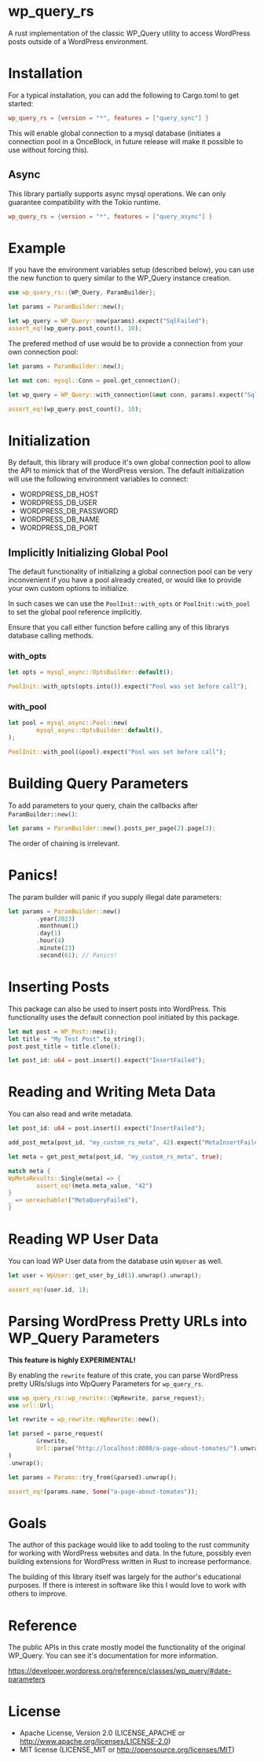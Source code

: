 # wp_query_rs

A rust implementation of the classic WP_Query utility to access WordPress posts outside of a WordPress environment.

# Installation

For a typical installation, you can add the following to Cargo.toml to get started:

```toml
wp_query_rs = {version = "*", features = ["query_sync"] }
```

This will enable global connection to a mysql database (initiates a connection pool in a OnceBlock, in future release will make it possible to use without forcing this).

## Async

This library partially supports async mysql operations. We can only guarantee compatibility with the Tokio runtime.

```toml
wp_query_rs = {version = "*", features = ["query_async"] }
```

# Example

If you have the environment variables setup (described below), you can use the new function to query similar to the WP_Query instance creation.

```rust
use wp_query_rs::{WP_Query, ParamBuilder};

let params = ParamBuilder::new();

let wp_query = WP_Query::new(params).expect("SqlFailed");
assert_eq!(wp_query.post_count(), 10);
```

The prefered method of use would be to provide a connection from your own connection pool:

```rust
let params = ParamBuilder::new();

let mut con: mysql::Conn = pool.get_connection();

let wp_query = WP_Query::with_connection(&mut conn, params).expect("SqlFailed");

assert_eq!(wp_query.post_count(), 10);
```

# Initialization

By default, this library will produce it's own global connection pool to allow the API to mimick that of the WordPress version.
The default initialization will use the following environment variables to connect:

- WORDPRESS_DB_HOST
- WORDPRESS_DB_USER
- WORDPRESS_DB_PASSWORD
- WORDPRESS_DB_NAME
- WORDPRESS_DB_PORT

## Implicitly Initializing Global Pool

The default functionality of initializing a global connection pool can be very inconvenient if you have a pool already created,
or would like to provide your own custom options to initialize.

In such cases we can use the `PoolInit::with_opts` or `PoolInit::with_pool` to set the global pool reference implicitly.

Ensure that you call either function before calling any of this librarys database calling methods.

### with_opts

```rust
let opts = mysql_async::OptsBuilder::default();

PoolInit::with_opts(opts.into()).expect("Pool was set before call");
```

### with_pool

```rust
let pool = mysql_async::Pool::new(
        mysql_async::OptsBuilder::default(),
);

PoolInit::with_pool(&pool).expect("Pool was set before call");
```

# Building Query Parameters

To add parameters to your query, chain the callbacks after `ParamBuilder::new()`:

```rust
let params = ParamBuilder::new().posts_per_page(2).page(3);
```

The order of chaining is irrelevant.

# Panics!

The param builder will panic if you supply illegal date parameters:

```rust
let params = ParamBuilder::new()
        .year(2023)
        .monthnum(1)
        .day(1)
        .hour(4)
        .minute(23)
        .second(61); // Panics!
```

# Inserting Posts

This package can also be used to insert posts into WordPress. This functionality uses the default connection pool initiated by this package.

```rust
let mut post = WP_Post::new(1);
let title = "My Test Post".to_string();
post.post_title = title.clone();

let post_id: u64 = post.insert().expect("InsertFailed");
```

# Reading and Writing Meta Data

You can also read and write metadata.

```rust
let post_id: u64 = post.insert().expect("InsertFailed");

add_post_meta(post_id, "my_custom_rs_meta", 42).expect("MetaInsertFailed");

let meta = get_post_meta(post_id, "my_custom_rs_meta", true);

match meta {
WpMetaResults::Single(meta) => {
        assert_eq!(meta.meta_value, "42")
}
_ => unreachable!("MetaQueryFailed"),
}
```

# Reading WP User Data

You can load WP User data from the database usin `WpUser` as well.

```rust
let user = WpUser::get_user_by_id(1).unwrap().unwrap();

assert_eq!(user.id, 1);
```

# Parsing WordPress Pretty URLs into WP_Query Parameters

**This feature is highly EXPERIMENTAL!**

By enabling the `rewrite` feature of this crate, you can parse WordPress pretty URIs/slugs into WpQuery Parameters for `wp_query_rs`.

```rust
use wp_query_rs::wp_rewrite::{WpRewrite, parse_request};
use url::Url;

let rewrite = wp_rewrite::WpRewrite::new();

let parsed = parse_request(
        &rewrite,
        Url::parse("http://localhost:8080/a-page-about-tomates/").unwrap(),
)
.unwrap();

let params = Params::try_from(&parsed).unwrap();

assert_eq!(params.name, Some("a-page-about-tomates"));
```

# Goals

The author of this package would like to add tooling to the rust community for working with WordPress websites and data. In the future, possibly even building extensions for WordPress written in Rust to increase performance.

The building of this library itself was largely for the author's educational purposes. If there is interest in software like this I would love to work with others to improve.

# Reference

The public APIs in this crate mostly model the functionality of the original WP_Query. You can see it's documentation for more information.

https://developer.wordpress.org/reference/classes/wp_query/#date-parameters

# License

- Apache License, Version 2.0 (LICENSE_APACHE or http://www.apache.org/licenses/LICENSE-2.0)
- MIT license (LICENSE_MIT or http://opensource.org/licenses/MIT)
